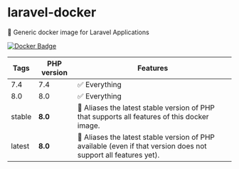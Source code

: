 # laravel-docker
🐳 Generic docker image for Laravel Applications

[![Docker Badge](https://img.shields.io/docker/image-size/pixelplant/laravel-docker/latest)](https://hub.docker.com/r/pixelplant/laravel-docker)


| Tags | PHP version | Features |
| - | - | - |
| 7.4 | 7.4 | ✅ Everything |
| 8.0 | 8.0 | ✅ Everything |
| stable | **8.0** | 🔗 Aliases the latest stable version of PHP that supports all features of this docker image.  |
| latest | **8.0** | 🔗 Aliases the latest stable version of PHP available (even if that version does not support all features yet). |
